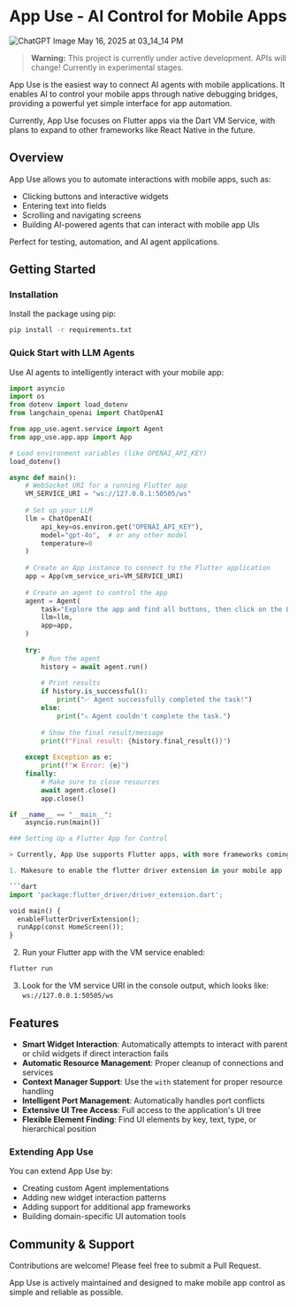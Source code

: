 # App Use - AI Control for Mobile Apps


![ChatGPT Image May 16, 2025 at 03_14_14 PM](https://github.com/user-attachments/assets/baccb232-4690-4b47-824b-e77166e23aa7)



> **Warning:** This project is currently under active development. APIs will change! Currently in experimental stages.

App Use is the easiest way to connect AI agents with mobile applications. It enables AI to control your mobile apps through native debugging bridges, providing a powerful yet simple interface for app automation.

Currently, App Use focuses on Flutter apps via the Dart VM Service, with plans to expand to other frameworks like React Native in the future.

## Overview

App Use allows you to automate interactions with mobile apps, such as:
- Clicking buttons and interactive widgets
- Entering text into fields
- Scrolling and navigating screens
- Building AI-powered agents that can interact with mobile app UIs

Perfect for testing, automation, and AI agent applications.

## Getting Started

### Installation

Install the package using pip:

```bash
pip install -r requirements.txt
```

### Quick Start with LLM Agents

Use AI agents to intelligently interact with your mobile app:

```python
import asyncio
import os
from dotenv import load_dotenv
from langchain_openai import ChatOpenAI

from app_use.agent.service import Agent
from app_use.app.app import App

# Load environment variables (like OPENAI_API_KEY)
load_dotenv()

async def main():
    # WebSocket URI for a running Flutter app
    VM_SERVICE_URI = "ws://127.0.0.1:50505/ws"
    
    # Set up your LLM
    llm = ChatOpenAI(
        api_key=os.environ.get("OPENAI_API_KEY"),
        model="gpt-4o",  # or any other model
        temperature=0
    )
    
    # Create an App instance to connect to the Flutter application
    app = App(vm_service_uri=VM_SERVICE_URI)
    
    # Create an agent to control the app
    agent = Agent(
        task="Explore the app and find all buttons, then click on the Login button if it exists.",
        llm=llm,
        app=app,
    )
    
    try:
        # Run the agent
        history = await agent.run()
        
        # Print results
        if history.is_successful():
            print("✅ Agent successfully completed the task!")
        else:
            print("⚠️ Agent couldn't complete the task.")
        
        # Show the final result/message
        print(f"Final result: {history.final_result()}")
        
    except Exception as e:
        print(f"❌ Error: {e}")
    finally:
        # Make sure to close resources
        await agent.close()
        app.close()

if __name__ == "__main__":
    asyncio.run(main())

### Setting Up a Flutter App for Control

> Currently, App Use supports Flutter apps, with more frameworks coming soon.

1. Makesure to enable the flutter driver extension in your mobile app

```dart
import 'package:flutter_driver/driver_extension.dart';

void main() {
  enableFlutterDriverExtension();
  runApp(const HomeScreen());
}
```

2. Run your Flutter app with the VM service enabled:

```bash
flutter run
```

3. Look for the VM service URI in the console output, which looks like:
   `ws://127.0.0.1:50505/ws`


## Features

- **Smart Widget Interaction**: Automatically attempts to interact with parent or child widgets if direct interaction fails
- **Automatic Resource Management**: Proper cleanup of connections and services
- **Context Manager Support**: Use the `with` statement for proper resource handling
- **Intelligent Port Management**: Automatically handles port conflicts
- **Extensive UI Tree Access**: Full access to the application's UI tree
- **Flexible Element Finding**: Find UI elements by key, text, type, or hierarchical position

### Extending App Use

You can extend App Use by:
- Creating custom Agent implementations
- Adding new widget interaction patterns
- Adding support for additional app frameworks
- Building domain-specific UI automation tools

## Community & Support

Contributions are welcome! Please feel free to submit a Pull Request.

App Use is actively maintained and designed to make mobile app control as simple and reliable as possible.

        
